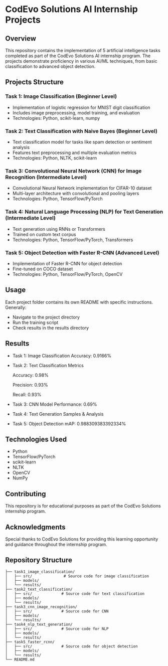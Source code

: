 # CodEvo Solutions AI Internship Projects

## Overview
This repository contains the implementation of 5 artificial intelligence tasks completed as part of the CodEvo Solutions AI internship program. The projects demonstrate proficiency in various AI/ML techniques, from basic classification to advanced object detection.

## Projects Structure

### Task 1: Image Classification (Beginner Level)
- Implementation of logistic regression for MNIST digit classification
- Includes image preprocessing, model training, and evaluation
- Technologies: Python, scikit-learn, numpy

### Task 2: Text Classification with Naive Bayes (Beginner Level)
- Text classification model for tasks like spam detection or sentiment analysis
- Features text preprocessing and multiple evaluation metrics
- Technologies: Python, NLTK, scikit-learn

### Task 3: Convolutional Neural Network (CNN) for Image Recognition (Intermediate Level)
- Convolutional Neural Network implementation for CIFAR-10 dataset
- Multi-layer architecture with convolutional and pooling layers
- Technologies: Python, TensorFlow/PyTorch

### Task 4: Natural Language Processing (NLP) for Text Generation (Intermediate Level)
- Text generation using RNNs or Transformers
- Trained on custom text corpus
- Technologies: Python, TensorFlow/PyTorch, Transformers

### Task 5: Object Detection with Faster R-CNN (Advanced Level)
- Implementation of Faster R-CNN for object detection
- Fine-tuned on COCO dataset
- Technologies: Python, TensorFlow/PyTorch, OpenCV


## Usage
Each project folder contains its own README with specific instructions. Generally:

* Navigate to the project directory
* Run the training script
* Check results in the results directory

## Results

* Task 1: Image Classification Accuracy: 0.9166%
* Task 2: Text Classification Metrics


  Accuracy: 0.98%
  
  Precision: 0.93%
  
  Recall: 0.93%


* Task 3: CNN Model Performance: 0.69%
* Task 4: Text Generation Samples & Analysis
* Task 5: Object Detection mAP: 0.988309383392334%



## Technologies Used
- Python
- TensorFlow/PyTorch
- scikit-learn
- NLTK
- OpenCV
- NumPy

  
## Contributing
This repository is for educational purposes as part of the CodEvo Solutions internship program.

## Acknowledgments
Special thanks to CodEvo Solutions for providing this learning opportunity and guidance throughout the internship program.

## Repository Structure
```plaintext
├── task1_image_classification/
│   ├── src/              # Source code for image classification
│   ├── models/
│   └── results/
├── task2_text_classification/
│   ├── src/             # Source code for text classification
│   ├── models/
│   └── results/
├── task3_cnn_image_recognition/
│   ├── src/             # Source code for CNN
│   ├── models/
│   └── results/
├── task4_nlp_text_generation/
│   ├── src/             # Source code for NLP
│   ├── models/
│   └── results/
├── task5_faster_rcnn/
│   ├── src/             # Source code for object detection
│   ├── models/
│   └── results/
└── README.md

